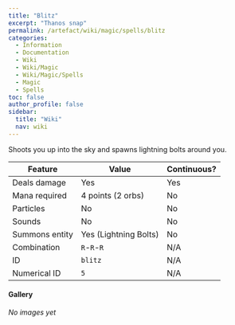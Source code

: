 ```yaml
---
title: "Blitz"
excerpt: "Thanos snap"
permalink: /artefact/wiki/magic/spells/blitz
categories:
  - Information
  - Documentation
  - Wiki
  - Wiki/Magic
  - Wiki/Magic/Spells
  - Magic
  - Spells
toc: false
author_profile: false
sidebar:
  title: "Wiki"
  nav: wiki
---
```


Shoots you up into the sky and spawns lightning bolts around you.

| Feature              | Value                 | Continuous? |
| -------------------- | --------------------  | ----------- |
| Deals damage         | Yes                   | Yes         |
| Mana required        | 4 points (2 orbs)     | No          |
| Particles            | No                    | No          |
| Sounds               | No                    | No          |
| Summons entity       | Yes (Lightning Bolts) | No          |
| Combination          | `R`-`R`-`R`           | N/A         |
| ID                   | `blitz`               | N/A         |
| Numerical ID         | `5`                   | N/A         |

#### Gallery
*No images yet*
